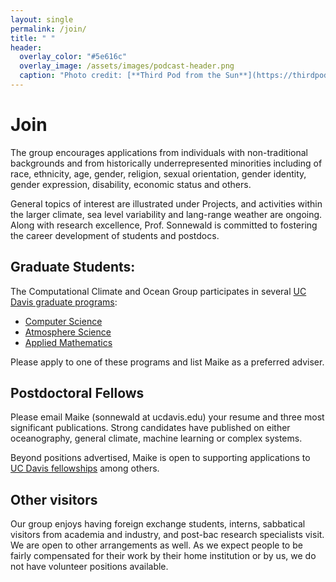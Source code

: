 ```yaml
---
layout: single
permalink: /join/
title: " "
header:
  overlay_color: "#5e616c"
  overlay_image: /assets/images/podcast-header.png
  caption: "Photo credit: [**Third Pod from the Sun**](https://thirdpodfromthesun.com/)"
---
```


# Join

The group encourages applications from individuals with non-traditional backgrounds and from historically underrepresented minorities including of race, ethnicity, age, gender, religion, sexual orientation, gender identity, gender expression, disability, economic status and others.

General topics of interest are illustrated under Projects, and activities within the larger climate, sea level variability and lang-range weather are ongoing. Along with research excellence, Prof. Sonnewald is committed to fostering the career development of students and postdocs.

## Graduate Students:

The Computational Climate and Ocean Group participates in several [UC Davis graduate programs](https://grad.ucdavis.edu/graduate-programs):

- [Computer Science](https://grad.ucdavis.edu/programs/gcsi)
- [Atmosphere Science](https://grad.ucdavis.edu/programs/gatm)
- [Applied Mathematics](https://grad.ucdavis.edu/programs/gapm)

Please apply to one of these programs and list Maike as a preferred adviser.


## Postdoctoral Fellows

Please email Maike (sonnewald at ucdavis.edu) your resume and three most significant publications. Strong candidates have published on either oceanography, general climate, machine learning or complex systems.

Beyond positions advertised, Maike is open to supporting applications to [UC Davis fellowships](https://grad.ucdavis.edu/chancellors-postdoctoral-fellowship-program-cpfp) among others.


## Other visitors

Our group enjoys having foreign exchange students, interns, sabbatical visitors from academia and industry, and post-bac research specialists visit. We are open to other arrangements as well. As we expect people to be fairly compensated for their work by their home institution or by us, we do not have volunteer positions available.
